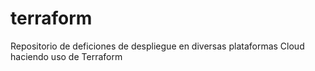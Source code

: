 # terraform
Repositorio de deficiones de despliegue en diversas plataformas Cloud haciendo uso de Terraform

